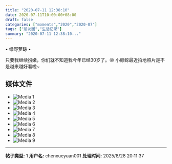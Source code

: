 ```yaml
---
title: "2020-07-11 12:38:10"
date: 2020-07-11T10:00:00+08:00
draft: false
categories: ["moments","2020","2020-07"]
tags: ["朋友圈","生活记录"]
summary: "2020-07-11 12:38:10..."
---
```


• 绿野萝踪 •

只要我继续扮嫩，你们就不知道我今年已经30岁了。😛 小鲸鲸最近拍地照片是不是越来越好看啦~

## 媒体文件

- ![Media 1](/Moments/photos/2020-07-11/202007111238100.jpg)
- ![Media 2](/Moments/photos/2020-07-11/202007111238101.jpg)
- ![Media 3](/Moments/photos/2020-07-11/202007111238102.jpg)
- ![Media 4](/Moments/photos/2020-07-11/202007111238103.jpg)
- ![Media 5](/Moments/photos/2020-07-11/202007111238104.jpg)
- ![Media 6](/Moments/photos/2020-07-11/202007111238105.jpg)
- ![Media 7](/Moments/photos/2020-07-11/202007111238106.jpg)
- ![Media 8](/Moments/photos/2020-07-11/202007111238107.jpg)
- ![Media 9](/Moments/photos/2020-07-11/202007111238108.jpg)

---

**帖子类型:** 1
**用户名:** chenxueyuan001
**处理时间:** 2025/8/28 20:11:37